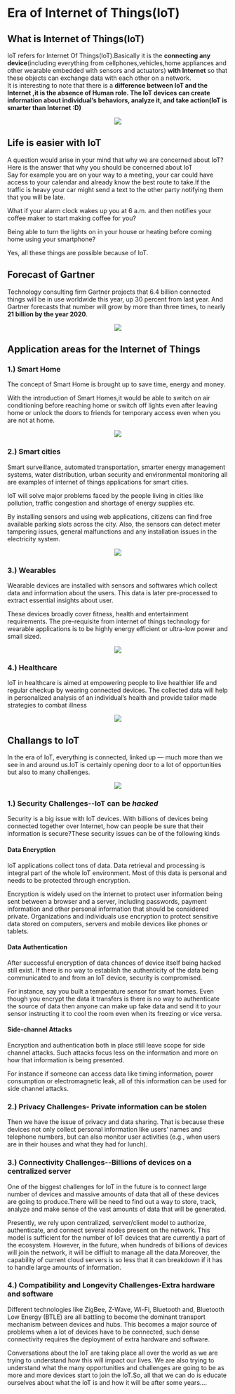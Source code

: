 # Era of Internet of Things(IoT)
## What is Internet of Things(IoT)
IoT refers for Internet Of Things(IoT).Basically it is the **connecting any device**(including everything from cellphones,vehicles,home appliances and other wearable embedded with sensors and actuators) **with Internet** so that these objects can exchange data with each other on a network.  
It is interesting to note that there is a **difference between IoT and the Internet ,it is the absence of Human role. The IoT devices can create information about individual’s behaviors, analyze it, and take action(IoT is smarter than Internet :D)**
 
 
 <p align="center"> 
<img src="https://user-images.githubusercontent.com/35935951/36272810-97a75224-12a8-11e8-98d0-01f119a4daf6.png">
</p>
   
   

## Life is easier with IoT
A question would arise in your mind that why we are concerned about IoT? Here is the answer that why you should be concerned about IoT    
Say for example you are on your way to a meeting, your car could have access to your calendar and already know the best route to take.If the traffic is heavy your car might send a text to the other party notifying them that you will be late.  

What if your alarm clock wakes up you at 6 a.m. and then notifies your coffee maker to start making coffee for you?  

Being able to turn the lights on in your house or heating before coming home using your smartphone?  

Yes, all these things are possible because of IoT.



## Forecast of Gartner
Technology consulting firm Gartner projects that 6.4 billion connected things will be in use worldwide this year, up 30 percent from last year. And Gartner forecasts that number will grow by more than three times, to nearly **21 billion by the year 2020**.  

<p align="center"> 
<img src="https://user-images.githubusercontent.com/35935951/36299996-6d81e2f2-1325-11e8-9348-3fbaecc6a0bc.png">
</p>
   

   
## Application areas for the Internet of Things
### 1.) Smart Home  

The concept of Smart Home is brought up to save time, energy and money.  

With the introduction of Smart Homes,it would be able to switch on air conditioning before reaching home or switch off lights even after leaving home or unlock the doors to friends for temporary access even when you are not at home.  
<p align="center"> 
<img src="https://user-images.githubusercontent.com/35935951/36299988-6500456a-1325-11e8-8e4d-f25d92927756.jpg">
</p>

### 2.) Smart cities  

Smart surveillance, automated transportation, smarter energy management systems, water distribution, urban security and environmental monitoring all are examples of internet of things applications for smart cities.  

IoT will solve major problems faced by the people living in cities like pollution, traffic congestion and shortage of energy supplies etc.  

By installing sensors and using web applications, citizens can find free available parking slots across the city. Also, the sensors can detect meter tampering issues, general malfunctions and any installation issues in the electricity system.  
<p align="center"> 
<img src="https://user-images.githubusercontent.com/35935951/36299982-5f5e54bc-1325-11e8-9cf0-2cf4a76c5ec4.png">
</p>  

### 3.) Wearables  
Wearable devices are installed with sensors and softwares which collect data and information about the users. This data is later pre-processed to extract essential insights about user.  

These devices broadly cover fitness, health and entertainment requirements. The pre-requisite from internet of things technology for wearable applications is to be highly energy efficient or ultra-low power and small sized.  

<p align="center"> 
<img src="https://user-images.githubusercontent.com/35935951/36302014-db341afc-132c-11e8-9160-749ff9a7e549.png">
</p>  


### 4.) Healthcare
IoT in healthcare is aimed at empowering people to live healthier life and regular checkup by wearing connected devices.
The collected data will help in personalized analysis of an individual’s health and provide tailor made strategies to combat illness



<p align="center"> 
<img src="https://user-images.githubusercontent.com/35935951/36302021-e0f32866-132c-11e8-9ef9-e0e8139678d8.png">
</p>
 
## Challangs to IoT 
In the era of IoT, everything is connected, linked up — much more than we see in and around us.IoT is certainly opening door to a lot of opportunities but also to many challenges.  

<p align="center"> 
<img src="https://user-images.githubusercontent.com/35935951/36302029-e81074f0-132c-11e8-8bbb-291fd43cbd2c.jpg">
</p>



### 1.) Security Challenges--IoT can be _hacked_
Security is a big issue with IoT devices. With billions of devices being connected together over Internet, how can people be sure that their information is secure?These security issues can be of the following kinds  

#### Data Encryption  
IoT applications collect tons of data. Data retrieval and processing is integral part of the whole IoT environment. Most of this data is personal and needs to be protected through encryption.  

Encryption is widely used on the internet to protect user information being sent between a browser and a server, including passwords, payment information and other personal information that should be considered private. Organizations and individuals use encryption to protect sensitive data stored on computers, servers and mobile devices like phones or tablets.      
#### Data Authentication  
After successful encryption of data chances of device itself being hacked still exist. If there is no way to establish the authenticity of the data being communicated to and from an IoT device, security is compromised.  

For instance, say you built a temperature sensor for smart homes. Even though you encrypt the data it transfers is there is no way to authenticate the source of data then anyone can make up fake data and send it to your sensor instructing it to cool the room even when its freezing or vice versa.
#### Side-channel Attacks
Encryption and authentication both in place still leave scope for side channel attacks. Such attacks focus less on the information and more on how that information is being presented.  

For instance if someone can access data like timing information, power consumption or electromagnetic leak, all of this information can be used for side channel attacks.  
### 2.) Privacy Challenges- Private information can be stolen
Then we have the issue of privacy and data sharing. That is because these devices not only collect personal information like users’ names and telephone numbers, but can also monitor user activities (e.g., when users are in their houses and what they had for lunch).
### 3.) Connectivity Challenges--Billions of devices on a centralized server 
One of the biggest challenges for IoT in the future is to connect large number of devices and massive amounts of data that all of these devices are going to produce.There will be need to find out a way to store, track, analyze and make sense of the vast amounts of data that will be generated.  

Presently, we rely upon centralized, server/client model to authorize, authenticate, and connect several nodes present on the network. This model is sufficient for the number of IoT devices that are currently a part of the ecosystem. However, in the future, when hundreds of billions of devices will join the network, it will be diffiult to manage all the data.Moreover, the capability of current cloud servers is so less that it can breakdown if it has to handle large amounts of information.
### 4.) Compatibility and Longevity Challenges-Extra hardware and software
Different technologies like ZigBee, Z-Wave, Wi-Fi, Bluetooth and, Bluetooth Low Energy (BTLE) are all battling to become the dominant transport mechanism between devices and hubs. This becomes a major source of problems when a lot of devices have to be connected, such dense connectivity requires the deployment of extra hardware and software.  

Conversations about the IoT are taking place all over the world as we are trying to understand how this will impact our lives. We are also trying to understand what the many opportunities and challenges are going to be as more and more devices start to join the IoT.So, all that we can do is educate ourselves about what the IoT is and how it will be after some years....






